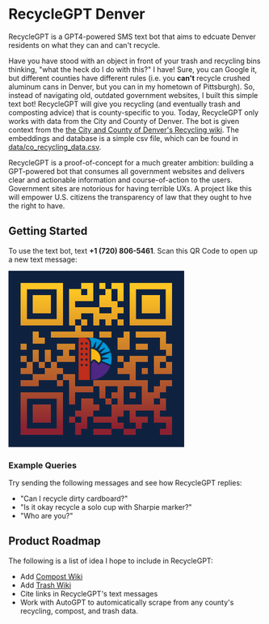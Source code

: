 # RecycleGPT Denver
RecycleGPT is a GPT4-powered SMS text bot that aims to edcuate Denver residents on what they can and can't recycle. 

Have you have stood with an object in front of your trash and recycling bins thinking, "what the heck do I do with this?" I have! Sure, you can Google it, but different counties have different rules (i.e. you **can't** recycle crushed aluminum cans in Denver, but you can in my hometown of Pittsburgh). So, instead of navigating old, outdated government websites, I built this simple text bot! RecycleGPT will give you recycling (and eventually trash and composting advice) that is county-specific to you. Today, RecycleGPT only works with data from the City and County of Denver.
The bot is given context from the [the City and County of Denver's Recycling wiki](https://denvergov.org/Government/Agencies-Departments-Offices/Agencies-Departments-Offices-Directory/Recycle-Compost-Trash/Recycle). The embeddings and database is a simple csv file, which can be found in [data/co_recycling_data.csv](data/co_recycling_data.csv).

RecycleGPT is a proof-of-concept for a much greater ambition: building a GPT-powered bot that consumes all government websites and delivers clear and actionable information and course-of-action to the users. Government sites are notorious for having terrible UXs. A project like this will empower U.S. citizens the transparency of law that they ought to hve the right to have.

## Getting Started
To use the text bot, text **+1 (720) 806-5461**. Scan this QR Code to open up a new text message:

![RecycleGPT SMS Number QR Code](static/bot-qr-code.png)

### Example Queries
Try sending the following messages and see how RecycleGPT replies:
* "Can I recycle dirty cardboard?"
* "Is it okay recycle a solo cup with Sharpie marker?"
* "Who are you?"

## Product Roadmap
The following is a list of idea I hope to include in RecycleGPT:
* Add [Compost Wiki](https://denvergov.org/Government/Agencies-Departments-Offices/Agencies-Departments-Offices-Directory/Recycle-Compost-Trash/Compost)
* Add [Trash Wiki](https://denvergov.org/Government/Agencies-Departments-Offices/Agencies-Departments-Offices-Directory/Recycle-Compost-Trash/Trash)
* Cite links in RecycleGPT's text messages
* Work with AutoGPT to automicatically scrape from any county's recycling, compost, and trash data.